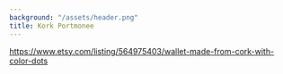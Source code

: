 ```yaml
---
background: "/assets/header.png"
title: Kork Portmonee
---
```


https://www.etsy.com/listing/564975403/wallet-made-from-cork-with-color-dots